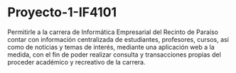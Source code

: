 # Proyecto-1-IF4101
Permitirle a la carrera de Informática Empresarial del Recinto de Paraíso contar con información centralizada de estudiantes, profesores, cursos, así como de noticias y temas de interés, mediante una aplicación web a la medida, con el fin de poder realizar consulta y transacciones propias del proceder académico y recreativo de la carrera.
